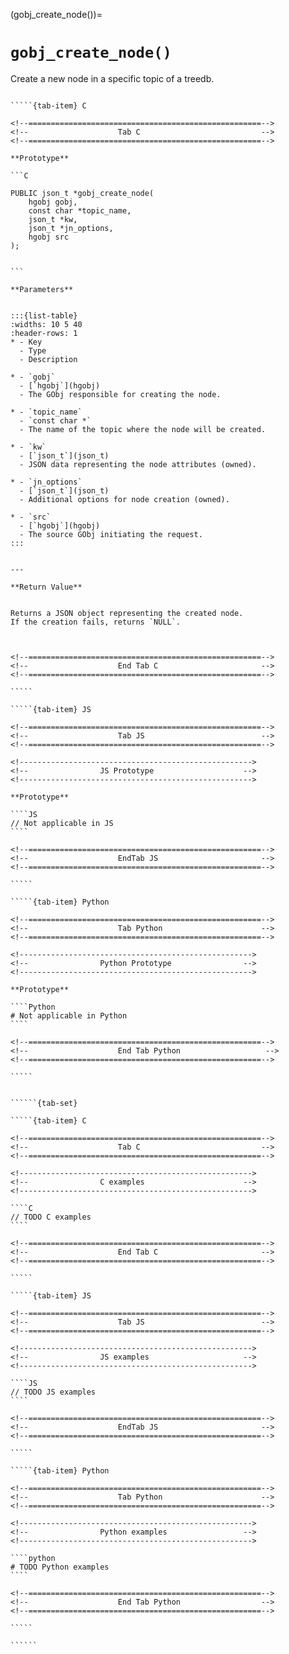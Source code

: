 

<!-- ============================================================== -->
(gobj_create_node())=
# `gobj_create_node()`
<!-- ============================================================== -->


Create a new node in a specific topic of a treedb.
        

<!------------------------------------------------------------>
<!--                    Prototypes                          -->
<!------------------------------------------------------------>

``````{tab-set}

`````{tab-item} C

<!--====================================================-->
<!--                    Tab C                           -->
<!--====================================================-->

**Prototype**

```C

PUBLIC json_t *gobj_create_node(
    hgobj gobj,
    const char *topic_name,
    json_t *kw,
    json_t *jn_options,
    hgobj src
);
        

```

**Parameters**


:::{list-table}
:widths: 10 5 40
:header-rows: 1
* - Key
  - Type
  - Description

* - `gobj`
  - [`hgobj`](hgobj)
  - The GObj responsible for creating the node.

* - `topic_name`
  - `const char *`
  - The name of the topic where the node will be created.

* - `kw`
  - [`json_t`](json_t)
  - JSON data representing the node attributes (owned).

* - `jn_options`
  - [`json_t`](json_t)
  - Additional options for node creation (owned).

* - `src`
  - [`hgobj`](hgobj)
  - The source GObj initiating the request.
:::
        

---

**Return Value**


Returns a JSON object representing the created node.  
If the creation fails, returns `NULL`.
        


<!--====================================================-->
<!--                    End Tab C                       -->
<!--====================================================-->

`````

`````{tab-item} JS

<!--====================================================-->
<!--                    Tab JS                          -->
<!--====================================================-->

<!---------------------------------------------------->
<!--                JS Prototype                    -->
<!---------------------------------------------------->

**Prototype**

````JS
// Not applicable in JS
````

<!--====================================================-->
<!--                    EndTab JS                       -->
<!--====================================================-->

`````

`````{tab-item} Python

<!--====================================================-->
<!--                    Tab Python                      -->
<!--====================================================-->

<!---------------------------------------------------->
<!--                Python Prototype                -->
<!---------------------------------------------------->

**Prototype**

````Python
# Not applicable in Python
````

<!--====================================================-->
<!--                    End Tab Python                   -->
<!--====================================================-->

`````

``````

<!------------------------------------------------------------>
<!--                    Examples                            -->
<!------------------------------------------------------------>

```````{dropdown} Examples

``````{tab-set}

`````{tab-item} C

<!--====================================================-->
<!--                    Tab C                           -->
<!--====================================================-->

<!---------------------------------------------------->
<!--                C examples                      -->
<!---------------------------------------------------->

````C
// TODO C examples
````

<!--====================================================-->
<!--                    End Tab C                       -->
<!--====================================================-->

`````

`````{tab-item} JS

<!--====================================================-->
<!--                    Tab JS                          -->
<!--====================================================-->

<!---------------------------------------------------->
<!--                JS examples                     -->
<!---------------------------------------------------->

````JS
// TODO JS examples
````

<!--====================================================-->
<!--                    EndTab JS                       -->
<!--====================================================-->

`````

`````{tab-item} Python

<!--====================================================-->
<!--                    Tab Python                      -->
<!--====================================================-->

<!---------------------------------------------------->
<!--                Python examples                 -->
<!---------------------------------------------------->

````python
# TODO Python examples
````

<!--====================================================-->
<!--                    End Tab Python                  -->
<!--====================================================-->

`````

``````

```````

